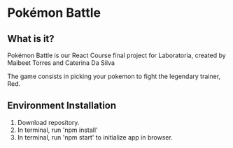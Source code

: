 # Pokémon Battle

## What is it?
Pokémon Battle is our React Course final project for Laboratoria, created by Maibeet Torres and Caterina Da Silva

The game consists in picking your pokemon to fight the legendary trainer, Red.

## Environment Installation

  1. Download repository.
  2. In terminal, run 'npm install'
  3. In terminal, run 'npm start' to initialize app in browser.